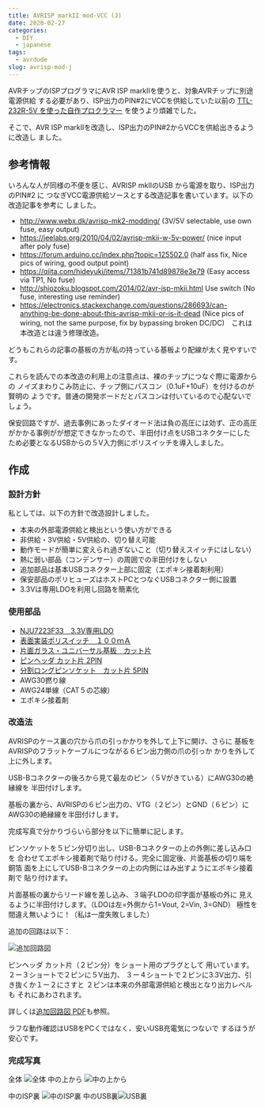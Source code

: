 ```yaml
---
title: AVRISP markII mod-VCC (J)
date: 2020-02-27
categories:
  - DIY
  - japanese
tags:
  - avrdude
slug: avrisp-mod-j
---
```


AVRチップのISPプログラマにAVR ISP markIIを使うと、対象AVRチップに別途電源供給
する必要があり、ISP出力のPIN#2にVCCを供給していた以前の
[TTL-232R-5V を使った自作プロクラマー](https://github.com/osamuaoki/avrdude-friend)
を使うより煩雑でした。

そこで、AVR ISP markIIを改造し、ISP出力のPIN#2からVCCを供給出きるように改造し
ました。


## 参考情報

いろんな人が同様の不便を感じ、AVRISP mkIIのUSB から電源を取り、ISP出力のPIN#2 に
つなぎVCC電源供給ソースとする改造記事を書いています。以下の改造記事を参考に
しました。

* http://www.webx.dk/avrisp-mk2-modding/ (3V/5V selectable, use own fuse, easy output)
* https://jeelabs.org/2010/04/02/avrisp-mkii-w-5v-power/ (nice input after poly fuse)
* https://forum.arduino.cc/index.php?topic=125502.0 (half ass fix, Nice pics of
  wiring, good output point)
* https://qiita.com/hideyuki/items/71381b741d89878e3e79 (Easy access via TP1, No fuse)
* http://shiozoku.blogspot.com/2014/02/avr-isp-mkii.html Use switch (No fuse,
  interesting use reminder)
* https://electronics.stackexchange.com/questions/286693/can-anything-be-done-about-this-avrisp-mkii-or-is-it-dead
  (Nice pics of wiring, not the same purpose, fix by bypassing broken
  DC/DC)　これは本改造とは違う修理改造。

どうもこれらの記事の基板の方が私の持っている基板より配線が太く見やすいです。

これらを読んでの本改造の利用上の注意点は、裸のチップにつなぐ際に電源からの
ノイズまわりこみ防止に、チップ側にパスコン（0.1uF+10uF）を付けるのが賢明の
ようです。普通の開発ボードだとパスコンは付いているので心配ないでしょう。

保安回路ですが、過去事例にあったダイオード法は負の高圧には効ず、正の高圧
がかかる事例がが想定できなかったので、半田付け点をUSBコネクターにした
ため必要となるUSBからの５V入力側にポリスイッチを導入しました。

## 作成

### 設計方針

私としては、以下の方針で改造設計しました。

* 本来の外部電源供給と検出という使い方ができる
* 非供給・3V供給・5V供給の、切り替え可能
* 動作モードが簡単に変えられ過ぎないこと（切り替えスイッチにはしない）
* 熱に弱い部品（コンデンサー）の周囲での半田付けをしない
* 追加部品は基本USBコネクター上部に固定（エポキシ接着剤利用）
* 保安部品のポリヒューズはホストPCとつなぐUSBコネクター側に設置
* 3.3Vは専用LDOを利用し回路を簡素化

### 使用部品

* [NJU7223F33　3.3V専用LDO](http://akizukidenshi.com/catalog/g/gI-00432/)
* [表面実装ポリスイッチ　１００ｍＡ](http://akizukidenshi.com/catalog/g/gP-01316/)
* [片面ガラス・ユニバーサル基板　カット片](http://akizukidenshi.com/catalog/g/gP-00517/)
* [ピンヘッダ カット片 2PIN](http://akizukidenshi.com/catalog/g/gC-00167/)
* [分割ロングピンソケット　カット片 5PIN](http://akizukidenshi.com/catalog/g/gC-05779/)
* AWG30撚り線
* AWG24単線（CAT５の芯線）
* エポキシ接着剤


### 改造法

AVRISPのケース裏の穴から爪の引っかかりを外して上下に開け、さらに
基板をAVRISPのフラットケーブルにつながる６ピン出力側の爪の引っか
かりを外して上に外します。

USB-Bコネクターの後ろから見て最左のピン（５Vがきている）にAWG30の絶縁線を
半田付けします。

基板の裏から、AVRISPの６ピン出力の、VTG（２ピン）とGND（６ピン）に
AWG30の絶縁線を半田付けします。

完成写真で分かりづらいら部分を以下に簡単に記します。

ピンソケットを５ピン分切り出し、USB-Bコネクターの上の外側に差し込み口を
合わせてエポキシ接着剤で貼り付ける。完全に固定後、片面基板の切り端を銅箔
面を上にしてUSB-Bコネクターの上の内側にはみ出すようにエポキシ接着剤で
貼り付けます。

片面基板の裏からリード線を差し込み、３端子LDOの印字面が基板の外に
見えるように半田付けします。（LDOは左=外側から1=Vout, 2=Vin, 3=GND）
極性を間違え無いように！（私は一度失敗しました）

追加の回路は以下：

![追加回路図](/img/AVRISP2-mod.png)

ピンヘッダ カット片（２ピン分）をショート用のプラグとして
用いています。２ー３ショートで２ピンに５V出力、
３ー４ショートで２ピンに3.3V出力、引き抜くか１ー２にさすと
２ピンは本来の外部電源供給と検出となり出力レベルも
それにあわされます。

詳しくは[追加回路図 PDF](/img/AVRISP2-mod.pdf)も参照。

ラフな動作確認はUSBをPCくではなく、安いUSB充電気につないで
するほうが安心です。

### 完成写真

全体 ![全体](/img/AVRISP2-mod.jpg)
中の上から ![中の上から](/img/AVRISP2-mod-top.jpg)

中のISP裏 ![中のISP裏](/img/AVRISP2-mod-isp.jpg)
中のUSB裏![USB裏](/img/AVRISP2-mod-usb.jpg)

<!-- vim: se ai tw=79: -->

